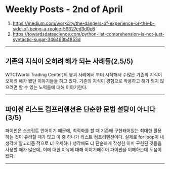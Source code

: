 # Weekly Posts - 2nd of April

1. <https://medium.com/workcity/the-dangers-of-experience-or-the-b-side-of-being-a-rookie-59327ed3d0c6>
2. <https://towardsdatascience.com/python-list-comprehension-is-not-just-syntactic-sugar-346463b4853d>

---

## 기존의 지식이 오히려 해가 되는 사례들(2.5/5)

WTC(World Trading Center)의 붕괴 사례에서 부터 시작해서 수많은 기존의 지식이 오히려 해가 됐던 이야기들을 하고 있다. 기존의 지식이 경험으로 작용하고 해가 되지 않으려면 할 수 있는 노력들에 대해 이야기한다.

---

## 파이썬 리스트 컴프리헨션은 단순한 문법 설탕이 아니다(3/5)

파이썬은 스크립트 언어이기 때문에, 최적화를 할 때 기존에 구현돼어있는 최대한 활용하는 것이 유리할 때가 많고 이 중 하나가 리스트 컴프리헨션이다. 실제로 for loop이 내 생각에 알고리즘 적으로 더 우세하다 생각해도 더 단순하게 작성한 이미 구현된 것들을 사용할 때가 많은데, 이에 대한 이유에 대해 이야기해주어 파이썬을 이해하는데 도움이 됐다.

---
